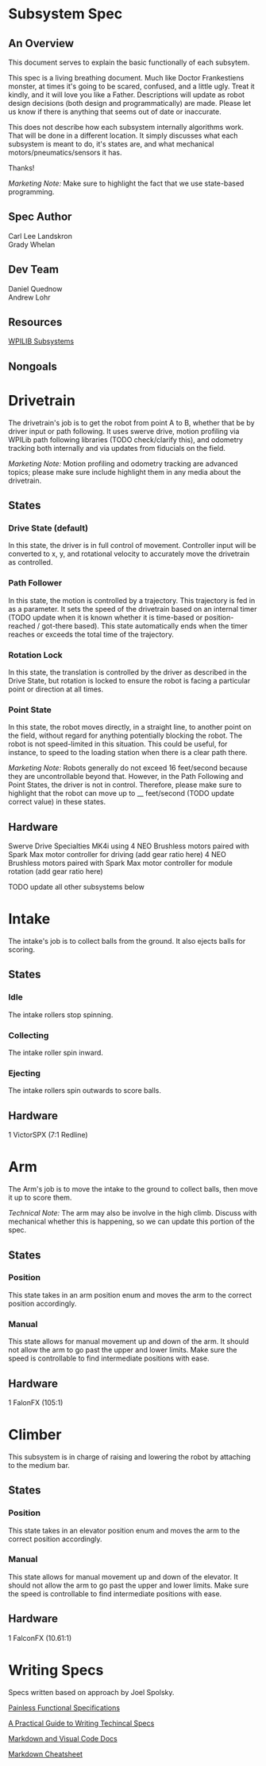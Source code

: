 # Subsystem Spec
## An Overview
This document serves to explain the basic functionally of each subsytem. 

This spec is a living breathing document. Much like Doctor Frankestiens monster, at times it's going to be scared, confused, and a little ugly. Treat it kindly, and it will love you like a Father. Descriptions will update as robot design decisions (both design and programmatically) are made. Please let us know if there is anything that seems out of date or inaccurate.

This does not describe how each subsystem internally algorithms work. That will be done in a different location. It simply discusses what each subsystem is meant to do, it's states are, and what mechanical motors/pneumatics/sensors it has.

Thanks!

*Marketing Note:* Make sure to highlight the fact that we use state-based programming. 

## Spec Author
Carl Lee Landskron </br>
Grady Whelan

## Dev Team
Daniel Quednow </br>
Andrew Lohr

## Resources
[WPILIB Subsystems](https://docs.wpilib.org/en/stable/docs/software/commandbased/subsystems.html)


## Nongoals



# Drivetrain
The drivetrain's job is to get the robot from point A to B, whether that be by driver input or path following. It uses swerve drive, motion profiling via WPILib path following libraries (TODO check/clarify this), and odometry tracking both internally and via updates from fiducials on the field.

*Marketing Note:* Motion profiling and odometry tracking are advanced topics; please make sure include highlight them in any media about the drivetrain.

## States
### Drive State (default)
In this state, the driver is in full control of movement. Controller input will be converted to x, y, and rotational velocity to accurately move the drivetrain as controlled.
### Path Follower
In this state, the motion is controlled by a trajectory. This trajectory is fed in as a parameter. It sets the speed of the drivetrain based on an internal timer (TODO update when it is known whether it is time-based or position-reached / got-there based). This state automatically ends when the timer reaches or exceeds the total time of the trajectory.
### Rotation Lock
In this state, the translation is controlled by the driver as described in the Drive State, but rotation is locked to ensure the robot is facing a particular point or direction at all times.
### Point State
In this state, the robot moves directly, in a straight line, to another point on the field, without regard for anything potentially blocking the robot. The robot is not speed-limited in this situation. This could be useful, for instance, to speed to the loading station when there is a clear path there.

*Marketing Note:* Robots generally do not exceed 16 feet/second because they are uncontrollable beyond that. However, in the Path Following and Point States, the driver is not in control. Therefore, please make sure to highlight that the robot can move up to __ feet/second (TODO update correct value) in these states.
## Hardware
Swerve Drive Specialties MK4i using
4 NEO Brushless motors paired with Spark Max motor controller for driving (add gear ratio here)
4 NEO Brushless motors paired with Spark Max motor controller for module rotation (add gear ratio here)

TODO update all other subsystems below

# Intake
The intake's job is to collect balls from the ground. It also ejects balls for scoring.

## States
### Idle
The intake rollers stop spinning.
### Collecting
The intake roller spin inward.
### Ejecting
The intake rollers spin outwards to score balls.

## Hardware
1 VictorSPX (7:1 Redline)

# Arm
The Arm's job is to move the intake to the ground to collect balls, then move it up to score them.

*Technical Note:* The arm may also be involve in the high climb. Discuss with mechanical whether this is happening, so we can update this portion of the spec.

## States
### Position
This state takes in an arm position enum and moves the arm to the correct position accordingly.
### Manual
This state allows for manual movement up and down of the arm. It should not allow the arm to go past the upper and lower limits. Make sure the speed is controllable to find intermediate positions with ease.

## Hardware
1 FalonFX (105:1)

# Climber
This subsystem is in charge of raising and lowering the robot by attaching to the medium bar.
## States
### Position
This state takes in an elevator position enum and moves the arm to the correct position accordingly.
### Manual
This state allows for manual movement up and down of the elevator. It should not allow the arm to go past the upper and lower limits. Make sure the speed is controllable to find intermediate positions with ease.
## Hardware
1 FalconFX (10.61:1)



# Writing Specs
Specs written based on approach by Joel Spolsky.

[Painless Functional Specifications](https://www.joelonsoftware.com/2000/10/02/painless-functional-specifications-part-1-why-bother/)

[A Practical Guide to Writing Techincal Specs](https://stackoverflow.blog/2020/04/06/a-practical-guide-to-writing-technical-specs/)

[Markdown and Visual Code Docs](https://code.visualstudio.com/docs/languages/markdown)

[Markdown Cheatsheet](https://github.com/adam-p/markdown-here/wiki/Markdown-Cheatsheet#links)

